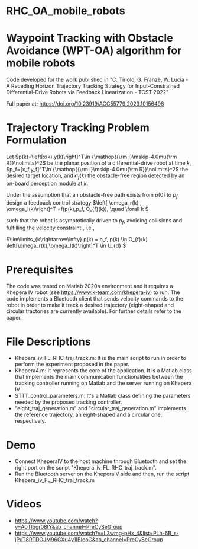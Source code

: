 # RHC_OA_mobile_robots


# Waypoint Tracking with Obstacle Avoidance (WPT-OA) algorithm for mobile robots 
Code developed for the work published in "C. Tiriolo, G. Franzè, W. Lucia -  A Receding Horizon Trajectory Tracking Strategy for Input-Constrained Differential-Drive Robots via Feedback Linearization - TCST 2022"

Full paper at: https://doi.org/10.23919/ACC55779.2023.10156498


# Trajectory Tracking Problem Formulation 
Let  $p(k)=\left[x(k),y(k)\right]^T\in {\mathop{{\rm I}\mskip-4.0mu{\rm R}}\nolimits}^2$ be the planar position of a differential-drive robot at time $k$,    $p_f=[x_f,y_f]^T\in {\mathop{{\rm I}\mskip-4.0mu{\rm R}}\nolimits}^2$ the desired target location, and  $\mathcal{O}_{f}(k)$ the obstacle-free region detected by an on-board perception module at $k$.

Under the assumption that an obstacle-free path exists from $p(0)$ to $p_f,$ design a feedback control strategy
$\left[ \omega_r(k) , \omega_l(k)\right]^T =f(p(k),p_f, O_{f}(k)), \quad \forall k $

such that the robot is asymptotically driven to $p_f,$ avoiding collisions and fulfilling the velocity constraint , i.e.,

$\lim\limits_{k\rightarrow\infty} p(k) = p_f,  p(k) \in O_{f}(k)   \left[\omega_r(k),\omega_l(k)\right]^T \in U_{d} $

# Prerequisites 
The code was tested on Matlab 2020a environment and it requires a Khepera IV robot (see https://www.k-team.com/khepera-iv) to run. 
The code implements a Bluetooth client that sends velocity commands to the robot in order to make it track a desired trajectory (eight-shaped and circular tractories are currently available). For further details refer to the paper.


# File Descriptions 
- Khepera_iv_FL_RHC_traj_track.m: It is the main script to run in order to perform the experiment proposed in the paper. 
- Khepera4.m: It represents the core of the application. It is a Matlab class that implements the main communication functionalities between the tracking controller running on Matlab and the server running on Khepera IV
- STTT_control_parameters.m: It's a Matlab class defining the parameters needed by the proposed tracking controller.
- "eight_traj_generation.m" and "circular_traj_generation.m" implements the reference trajectory, an eight-shaped and a circular one, respectively.

# Demo 
- Connect KheperaIV to the host machine through Bluetooth and set the right port on the script "Khepera_iv_FL_RHC_traj_track.m".
- Run the Bluetooth server on the KheperaIV side and then, run the script Khepera_iv_FL_RHC_traj_track.m

# Videos
- https://www.youtube.com/watch?v=A0Tlbgr08tY&ab_channel=PreCySeGroup
- https://www.youtube.com/watch?v=L3wmg-pHx_4&list=PLh-6B_s-jPuT8RTDOJM96GXu4y1IBIeoC&ab_channel=PreCySeGroup
